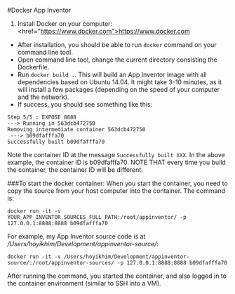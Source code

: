 #Docker App Inventor
1. Install Docker on your computer: <href="https://www.docker.com">https://www.docker.com</href>
- After installation, you should be able to run `docker` command on your command line tool.
- Open command line tool, change the current directory consisting the Dockerfile.
- Run ``docker build .``. This will build an App Inventor image with all dependencies based on Ubuntu 14.04. It might take 3-10 minutes, as it will install a few packages (depending on the speed of your computer and the network).
- If success, you should see something like this:

```
Step 5/5 : EXPOSE 8888
---> Running in 563dcb472750
Removing intermediate container 563dcb472750
 ---> b09dfafffa70
Successfully built b09dfafffa70
```

Note the container ID at the message `Successfully built XXX`. In the above example, the container ID is b09dfafffa70. NOTE THAT every time you build the container, the container ID will be different.

###To start the docker container:
When you start the container, you need to copy the source from your host computer into the container. The command is:

```docker run -it -v YOUR_APP_INVENTOR_SOURCES_FULL_PATH:/root/appinventor/ -p 127.0.0.1:8888:8888 b09dfafffa70```

For example, my App Inventor source code is at */Users/hoyikhim/Development/appinventor-source/*: 

```docker run -it -v /Users/hoyikhim/Development/appinventor-source/:/root/appinventor-sources/ -p 127.0.0.1:8888:8888 b09dfafffa70```

<!--
docker run -it -v /Users/hoyikhim/Development/appinventor-extensions-wency/:/root/appinventor-sources/ -p 127.0.0.1:8888:8888 e2fbf9e2e81d
-->


After running the command, you started the container, and also logged in to the container environment (similar to SSH into a VM).
###